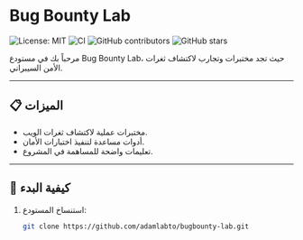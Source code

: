 # Bug Bounty Lab

![License: MIT](https://img.shields.io/badge/License-MIT-yellow.svg)
![CI](https://github.com/adamlabto/bugbounty-lab/actions/workflows/ci.yml/badge.svg)
![GitHub contributors](https://img.shields.io/github/contributors/adamlabto/bugbounty-lab)
![GitHub stars](https://img.shields.io/github/stars/adamlabto/bugbounty-lab?style=social)

مرحباً بك في مستودع Bug Bounty Lab، حيث تجد مختبرات وتجارب لاكتشاف ثغرات الأمن السيبراني.

---

## 📋 الميزات

- مختبرات عملية لاكتشاف ثغرات الويب.
- أدوات مساعدة لتنفيذ اختبارات الأمان.
- تعليمات واضحة للمساهمة في المشروع.

---

## 🚀 كيفية البدء

1. استنساخ المستودع:
   ```bash
   git clone https://github.com/adamlabto/bugbounty-lab.git
